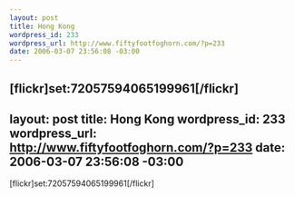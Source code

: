 ```yaml
--- 
layout: post
title: Hong Kong
wordpress_id: 233
wordpress_url: http://www.fiftyfootfoghorn.com/?p=233
date: 2006-03-07 23:56:08 -03:00
---
```

[flickr]set:72057594065199961[/flickr]
--- 
layout: post
title: Hong Kong
wordpress_id: 233
wordpress_url: http://www.fiftyfootfoghorn.com/?p=233
date: 2006-03-07 23:56:08 -03:00
---
[flickr]set:72057594065199961[/flickr]
